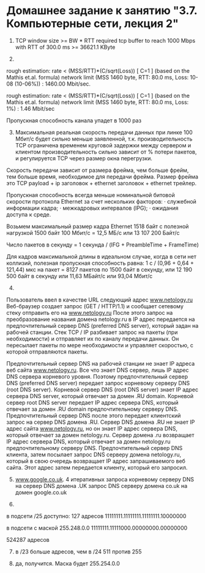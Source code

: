 # Домашнее задание к занятию "3.7. Компьютерные сети, лекция 2"


1. TCP window size >= BW * RTT
required tcp buffer to reach 1000 Mbps with RTT of 300.0 ms >= 36621.1 KByte

2. 
rough estimation: rate < (MSS/RTT)*(C/sqrt(Loss)) [ C=1 ] (based on the Mathis et.al. formula)
network limit (MSS 1460 byte, RTT: 80.0 ms, Loss: 10-08 (10-06%)) : 1460.00 Mbit/sec.

rough estimation: rate < (MSS/RTT)*(C/sqrt(Loss)) [ C=1 ] (based on the Mathis et.al. formula)
network limit (MSS 1460 byte, RTT: 80.0 ms, Loss: 1%) : 1.46 Mbit/sec

Пропускная способность канала упадет в 1000 раз

3. Максимальная реальная скорость передачи данных при линке 100 Мбит/с будет сильно меньше заявленной, т.к.
производительность TCP ограничена временем круговой задержки между сервером и клиентом
производительность сильно зависит от % потери пакетов, и регулируется TCP через размер окна перегрузки.

Скорость передачи зависит от размера фрейма, чем больше фрейм, тем больше время, необходимое для передачи фрейма.
Размер фрейма это TCP payload + ip заголовок + ethernet заголовок + ethernet трейлер.

Пропускная способность всегда меньше номинальной битовой скорости протокола Ethernet за счет нескольких факторов:
· служебной информации кадра;
· межкадровых интервалов (IPG);
· ожидания доступа к среде.

Возьмем максимальный размер кадра Ethernet 1518 байт с полезной нагрузкой 1500 байт
100 Мбит/с = 12,5 МБ/с или 13 107 200 Байт/с

Число пакетов в секунду = 1 секунда / (IFG + PreambleTime + FrameTime)

Для кадров максимальной длины в идеальном случае, когда в сети нет коллизий, полезная пропускная способность равна:
1 с / (0,96 + 0,64 + 121,44) мкс на пакет = 8127 пакетов по 1500 байт в секунду, или 12 190 500 байт в секунду или 11,63 МБайт/с 
или 93,04 Мбит/с


4. 
Пользователь ввел в качестве URL следующий адрес www.netology.ru 
Веб-браузер создает запрос (GET / HTTP/1.1) и сообщает сетевому стеку отправить его на www.netology.ru
После этого запрос на преобразование названия домена netology.ru в IP адрес передается на предпочтительный сервер DNS 
(preferred DNS server), который задан на рабочей станции.
Стек TCP / IP разбивает запрос на пакеты (при необходимости) и отправляет их по каналу передачи данных. Он пересылает пакеты по мере
необходимости и управляет скоростью, с которой отправляются пакеты.

Предпочтительный сервер DNS на рабочей станции не знает IP адреса веб сайта www.netology.ru. 
Все что знает DNS сервер, лишь IP адрес DNS сервера корневого уровня. 
Поэтому предпочтительный сервер DNS (preferred DNS server) передает запрос корневому серверу DNS (root DNS server).
Корневой сервер DNS (root DNS server) знает IP адрес сервера DNS server, который отвечает за домен .RU domain. 
Корневой сервер root DNS server передает IP адрес сервера DNS, который отвечает за домен .RU domain предпочтительному серверу DNS. 
Предпочтительный сервер DNS после этого передает клиентский запрос на сервер DNS домена .RU. 
Сервер DNS домена .RU не знает IP адрес сайта www.netology.ru, но он знает IP адрес сервера DNS, который отвечает за домен netology.ru. 
Сервер домена .ru возвращает IP адрес сервера DNS, который отвечает за домен netology.ru предпочтительному серверу DNS. 
Предпочтительный сервер DNS клиента, затем посылает запрос DNS серверу домена netology.ru, 
который в свою очередь возвращает IP адрес запрашиваемого веб сайта. Этот адрес затем передается клиенту, который его запросил.



5. www.google.co.uk.
4 итеративных запроса
корневому серверу DNS
на сервер DNS домена .UK
запрос DNS серверу домена co.uk
на домен google.co.uk

6. 
в подсети /25 доступно:
127 адресов
11111111.11111111.11111111.10000000

в подсети с маской 255.248.0.0
11111111.11111000.00000000.00000000

524287 адресов

7. в /23 больше адресов, чем в /24
511 против 255

8. да, получится. Маска будет
255.254.0.0
